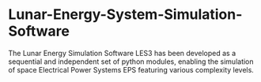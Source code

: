 # Lunar-Energy-System-Simulation-Software
The Lunar Energy Simulation Software LES3 has been developed as a sequential and independent set of python modules, enabling the simulation of space Electrical Power Systems EPS featuring various complexity levels. 
